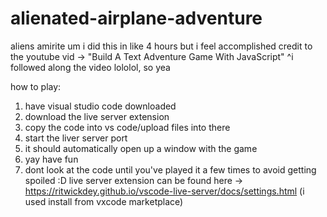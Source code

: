 # alienated-airplane-adventure
aliens amirite
um i did this in like 4 hours but i feel accomplished
credit to the youtube vid -> "Build A Text Adventure Game With JavaScript"
^i followed along the video lololol, so yea 

how to play:
1. have visual studio code downloaded
2. download the live server extension 
3. copy the code into vs code/upload files into there
4. start the liver server port
5. it should automatically open up a window with the game
6. yay have fun
7. dont look at the code until you've played it a few times to avoid getting spoiled :D
live server extension can be found here -> https://ritwickdey.github.io/vscode-live-server/docs/settings.html (i used install from vxcode marketplace)
